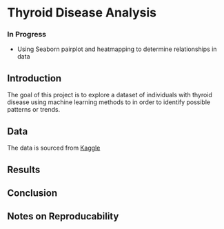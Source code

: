 # Thyroid Disease Analysis

### In Progress

- Using Seaborn pairplot and heatmapping to determine relationships in data


## Introduction

The goal of this project is to explore a dataset of individuals with thyroid disease using machine learning methods to in order to identify possible patterns or trends. 

## Data

The data is sourced from [Kaggle](https://www.kaggle.com/datasets/zhonglifr/thyroid-disease-unsupervised-anomaly-detection)



## Results

## Conclusion

## Notes on Reproducability
